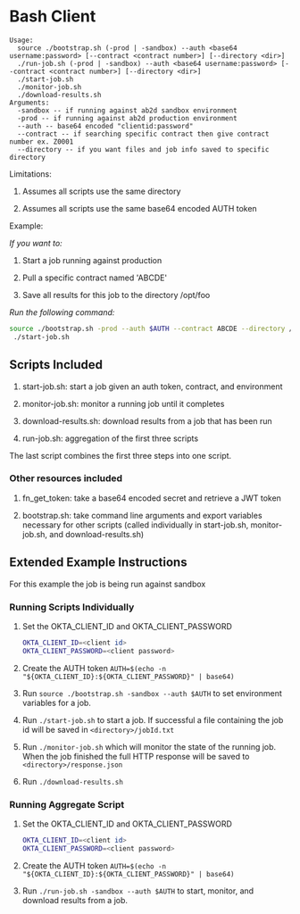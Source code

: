 # Bash Client

```
Usage: 
  source ./bootstrap.sh (-prod | -sandbox) --auth <base64 username:password> [--contract <contract number>] [--directory <dir>]
  ./run-job.sh (-prod | -sandbox) --auth <base64 username:password> [--contract <contract number>] [--directory <dir>]
  ./start-job.sh
  ./monitor-job.sh
  ./download-results.sh
Arguments:
  -sandbox -- if running against ab2d sandbox environment
  -prod -- if running against ab2d production environment
  --auth -- base64 encoded "clientid:password"
  --contract -- if searching specific contract then give contract number ex. Z0001
  --directory -- if you want files and job info saved to specific directory
```

Limitations:

1. Assumes all scripts use the same directory

2. Assumes all scripts use the same base64 encoded AUTH token

Example:

*If you want to:*

1. Start a job running against production

2. Pull a specific contract named 'ABCDE'

3. Save all results for this job to the directory /opt/foo

*Run the following command:*

```bash
source ./bootstrap.sh -prod --auth $AUTH --contract ABCDE --directory /opt/foo &&
 ./start-job.sh
```

## Scripts Included

1. start-job.sh: start a job given an auth token, contract, and environment

2. monitor-job.sh: monitor a running job until it completes

3. download-results.sh: download results from a job that has been run

4. run-job.sh: aggregation of the first three scripts

The last script combines the first three steps into one script.

### Other resources included

1. fn_get_token: take a base64 encoded secret and retrieve a JWT token

2. bootstrap.sh: take command line arguments and export variables necessary for other scripts
(called individually in start-job.sh, monitor-job.sh, and download-results.sh)

## Extended Example Instructions

For this example the job is being run against sandbox

### Running Scripts Individually

1. Set the OKTA_CLIENT_ID and OKTA_CLIENT_PASSWORD

   ```bash
   OKTA_CLIENT_ID=<client id>
   OKTA_CLIENT_PASSWORD=<client password>
   ```

1. Create the AUTH token `AUTH=$(echo -n "${OKTA_CLIENT_ID}:${OKTA_CLIENT_PASSWORD}" | base64)`

1. Run `source ./bootstrap.sh -sandbox --auth $AUTH` to set environment variables for a job.

1. Run `./start-job.sh` to start a job. If successful a file containing
the job id will be saved in `<directory>/jobId.txt`

1. Run `./monitor-job.sh` which will monitor the state of the running job. When the job
finished the full HTTP response will be saved to `<directory>/response.json`

1. Run `./download-results.sh`

### Running Aggregate Script

1. Set the OKTA_CLIENT_ID and OKTA_CLIENT_PASSWORD

   ```bash
   OKTA_CLIENT_ID=<client id>
   OKTA_CLIENT_PASSWORD=<client password>
   ```
   
1. Create the AUTH token `AUTH=$(echo -n "${OKTA_CLIENT_ID}:${OKTA_CLIENT_PASSWORD}" | base64)`

1. Run `./run-job.sh -sandbox --auth $AUTH` to start, monitor, and download results from a job.
